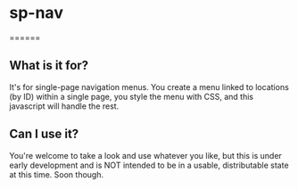 # sp-nav
======

## What is it for?
It's for single-page navigation menus. You create a menu linked to locations (by ID) within a single page, you style the menu with CSS, and this javascript will handle the rest.

## Can I use it? 
You're welcome to take a look and use whatever you like, but this is under early development and is NOT intended to be in a usable, distributable state at this time. Soon though.  
